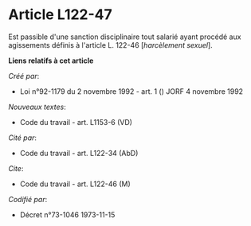 # Article L122-47

Est passible d'une sanction disciplinaire tout salarié ayant procédé aux agissements définis à l'article L. 122-46
[*harcèlement sexuel*].

**Liens relatifs à cet article**

_Créé par_:

  - Loi n°92-1179 du 2 novembre 1992 - art. 1 () JORF 4 novembre 1992

_Nouveaux textes_:

  - Code du travail - art. L1153-6 (VD)

_Cité par_:

  - Code du travail - art. L122-34 (AbD)

_Cite_:

  - Code du travail - art. L122-46 (M)

_Codifié par_:

  - Décret n°73-1046 1973-11-15
